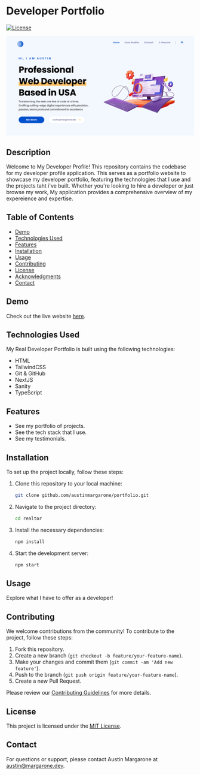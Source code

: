 # Developer Portfolio

[![License](https://img.shields.io/badge/license-MIT-blue.svg)](LICENSE)

![Preview Image](devpreview.png)


## Description

Welcome to My Developer Profile! This repository contains the codebase for my developer profile application. This serves as a portfolio website to showcase my developer portfolio, featuring the technologies that I use and the projects taht i've built. Whether you're looking to hire a developer or just browse my work, My application provides a comprehensive overview of my expereience and expertise.

## Table of Contents

- [Demo](#demo)
- [Technologies Used](#technologies-used)
- [Features](#features)
- [Installation](#installation)
- [Usage](#usage)
- [Contributing](#contributing)
- [License](#license)
- [Acknowledgments](#acknowledgments)
- [Contact](#contact)

## Demo

Check out the live website [here](https://austinmargarone.com/).

## Technologies Used

My Real Developer Portfolio is built using the following technologies:

- HTML
- TailwindCSS
- Git & GitHub
- NextJS
- Sanity
- TypeScript

## Features

- See my portfolio of projects.
- See the tech stack that I use.
- See my testimonials.

## Installation

To set up the project locally, follow these steps:

1. Clone this repository to your local machine:

   ```bash
   git clone github.com/austinmargarone/portfolio.git
   ```
2. Navigate to the project directory:

   ```bash
   cd realtor
   ```

3. Install the necessary dependencies:

   ```bash
   npm install
   ```

4. Start the development server:

   ```bash
   npm start
   ```

## Usage

Explore what I have to offer as a developer!

## Contributing

We welcome contributions from the community! To contribute to the project, follow these steps:

1. Fork this repository.
2. Create a new branch (`git checkout -b feature/your-feature-name`).
3. Make your changes and commit them (`git commit -am 'Add new feature'`).
4. Push to the branch (`git push origin feature/your-feature-name`).
5. Create a new Pull Request.

Please review our [Contributing Guidelines](CONTRIBUTING.md) for more details.

## License

This project is licensed under the [MIT License](LICENSE).


## Contact

For questions or support, please contact Austin Margarone at austin@margarone.dev.
